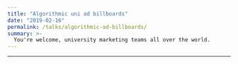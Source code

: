 ```yaml
---
title: "Algorithmic uni ad billboards"
date: "2019-02-16"
permalink: /talks/algorithmic-ad-billboards/
summary: >-
  You're welcome, university marketing teams all over the world.
---
```


---

<script>
// assumes that it's loaded inside an otherwise empty reveal layout

// from https://www.talkenglish.com/vocabulary/top-1000-verbs.aspx
const VERBS = [
  "is", "are", "has", "get", "see", "need", "know", "would", "find", "take", "want", "does", "learn", "become", "come", "include", "thank", "provide", "create", "add", "understand", "consider", "choose", "develop", "remember", "determine", "grow", "allow", "supply", "bring", "improve", "maintain", "begin", "exist", "tend", "enjoy", "perform", "decide", "identify", "continue", "protect", "require", "occur", "write", "approach", "avoid", "prepare", "build", "achieve", "believe", "receive", "seem", "discuss", "realize", "contain", "follow", "refer", "solve", "describe", "prefer", "prevent", "discover", "ensure", "expect", "invest", "reduce", "speak", "appear", "explain", "explore", "involve", "lose", "afford", "agree", "hear", "remain", "represent", "apply", "forget", "recommend", "rely", "vary", "generate", "obtain", "accept", "communicate", "complain", "depend", "enter", "happen", "indicate", "suggest", "survive", "appreciate", "compare", "imagine", "manage", "differ", "encourage", "expand", "prove", "react", "recognize", "relax", "replace", "borrow", "earn", "emphasize", "enable", "operate", "reflect", "send", "anticipate", "assume", "engage", "enhance", "examine", "install", "participate", "intend", "introduce", "relate", "settle", "assure", "attract", "distribute", "overcome", "owe", "succeed", "suffer", "throw", "acquire", "adapt", "adjust", "argue", "arise", "confirm", "encouraging", "incorporate", "justify", "organize", "ought", "possess", "relieve", "retain", "shut", "calculate", "compete", "consult", "deliver", "extend", "investigate", "negotiate", "qualify", "retire", "rid", "weigh", "arrive", "attach", "behave", "celebrate", "convince", "disagree", "establish", "ignore", "imply", "insist", "pursue", "remaining", "specify", "warn", "accuse", "admire", "admit", "adopt", "announce", "apologize", "approve", "attend", "belong", "commit", "criticize", "deserve", "destroy", "hesitate", "illustrate", "inform", "manufacturing", "persuade", "pour", "propose", "remind", "shall", "submit", "suppose", "translate", "be", "have", "use", "make", "look", "help", "go", "being", "think", "read", "keep", "start", "give", "play", "feel", "put", "set", "change", "say", "cut", "show", "try", "check", "call", "move", "pay", "let", "increase", "turn", "ask", "buy", "guard", "hold", "offer", "travel", "cook", "dance", "excuse", "live", "purchase", "deal", "mean", "fall", "produce", "search", "spend", "talk", "upset", "tell", "cost", "drive", "support", "remove", "return", "run", "appropriate", "reserve", "leave", "reach", "rest", "serve", "watch", "charge", "break", "stay", "visit", "affect", "cover", "report", "rise", "walk", "pick", "lift", "mix", "stop", "teach", "concern", "fly", "born", "gain", "save", "stand", "fail", "lead", "listen", "worry", "express", "handle", "meet", "release", "sell", "finish", "press", "ride", "spread", "spring", "wait", "display", "flow", "hit", "shoot", "touch", "cancel", "cry", "dump", "push", "select", "conflict", "die", "eat", "fill", "jump", "kick", "pass", "pitch", "treat", "abuse", "beat", "burn", "deposit", "print", "raise", "sleep", "advance", "connect", "consist", "contribute", "draw", "fix", "hire", "join", "kill", "sit", "tap", "win", "attack", "claim", "drag", "drink", "guess", "pull", "wear", "wonder", "count", "doubt", "feed", "impress", "repeat", "seek", "sing", "slide", "strip", "wish", "collect", "combine", "command", "dig", "divide", "hang", "hunt", "march", "mention", "smell", "survey", "tie", "escape", "expose", "gather", "hate", "repair", "scratch", "strike", "employ", "hurt", "laugh", "lay", "respond", "split", "strain", "struggle", "swim", "train", "wash", "waste", "convert", "crash", "fold", "grab", "hide", "miss", "permit", "quote", "recover", "resolve", "roll", "sink", "slip", "suspect", "swing", "twist", "concentrate", "estimate", "prompt", "refuse", "regret", "reveal", "rush", "shake", "shift", "shine", "steal", "suck", "surround", "bear", "dare", "delay", "hurry", "invite", "kiss", "marry", "pop", "pray", "pretend", "punch", "quit", "reply", "resist", "rip", "rub", "smile", "spell", "stretch", "tear", "wake", "wrap", "was", "like", "even", "film", "water", "been", "well", "were", "example", "own", "study", "must", "form", "air", "place", "number", "part", "field", "fish", "process", "heat", "hand", "experience", "job", "book", "end", "point", "type", "value", "body", "market", "guide", "interest", "state", "radio", "course", "company", "price", "size", "card", "list", "mind", "trade", "line", "care", "group", "risk", "word", "force", "light", "name", "school", "amount", "order", "practice", "research", "sense", "service", "piece", "web", "boss", "sport", "page", "term", "test", "answer", "sound", "focus", "matter", "soil", "board", "oil", "picture", "access", "garden", "open", "range", "rate", "reason", "according", "site", "demand", "exercise", "image", "case", "cause", "coast", "age", "boat", "record", "result", "section", "building", "mouse", "cash", "class", "dry", "plan", "store", "tax", "involved", "side", "space", "rule", "weather", "figure", "man", "model", "source", "earth", "program", "design", "feature", "purpose", "question", "rock", "act", "birth", "dog", "object", "scale", "sun", "fit", "note", "profit", "related", "rent", "speed", "style", "war", "bank", "content", "craft", "bus", "exchange", "eye", "fire", "position", "pressure", "stress", "advantage", "benefit", "box", "complete", "frame", "issue", "limited", "step", "cycle", "face", "interested", "metal", "paint", "review", "room", "screen", "structure", "view", "account", "ball", "concerned", "discipline", "ready", "share", "balance", "bit", "black", "bottom", "gift", "impact", "machine", "shape", "tool", "wind", "address", "average", "career", "culture", "pot", "sign", "table", "task", "condition", "contact", "credit", "egg", "hope", "ice", "network", "separate", "attempt", "date", "effect", "link", "perfect", "post", "star", "voice", "challenge", "friend", "warm", "brush", "couple", "debate", "exit", "experienced", "function", "lack", "plant", "spot", "summer", "taste", "theme", "track", "wing", "brain", "button", "click", "correct", "desire", "fixed", "foot", "gas", "influence", "notice", "rain", "wall", "base", "damage", "distance", "pair", "staff", "sugar", "target", "text", "author", "complicated", "discount", "file", "ground", "lesson", "officer", "phase", "reference", "register", "secure", "sky", "stage", "stick", "title", "trouble", "advanced", "bowl", "bridge", "campaign", "club", "edge", "evidence", "fan", "letter", "lock", "option", "organized", "pack", "park", "quarter", "skin", "sort", "weight", "baby", "carry", "dish", "exact", "factor", "fruit", "muscle", "traffic", "trip", "appeal", "chart", "gear", "land", "log", "lost", "net", "season", "spirit", "tree", "wave", "belt", "bench", "closed", "commission", "copy", "drop", "firm", "frequent", "progress", "project", "stuff", "ticket", "tour", "angle", "blue", "breakfast", "doctor", "dot", "dream", "essay", "father", "fee", "finance", "juice", "limit", "luck", "milk", "mixed", "mouth", "pipe", "please", "seat", "stable", "storm", "team", "amazing", "bat", "beach", "blank", "busy", "catch", "chain", "cream", "crew", "detail", "detailed", "interview", "kid", "mark", "match", "pain", "pleasure", "score", "screw", "sex", "sharp", "shop", "shower", "suit", "tone", "window", "wise", "band", "block", "bone", "calendar", "cap", "coat", "contest", "court", "cup", "district", "finger", "garage", "guarantee", "hole", "hook", "implement", "layer", "lecture", "lie", "married", "narrow", "nose", "partner", "profile", "respect", "rice", "schedule", "telephone", "tip", "bag", "battle", "bed", "bill", "bother", "cake", "code", "curve", "dimension", "ease", "farm", "fight", "gap", "grade", "horse", "host", "husband", "loan", "mistake", "nail", "noise", "occasion", "package", "pause", "phrase", "race", "sand", "sentence", "shoulder", "smoke", "stomach", "string", "surprised", "towel", "vacation", "wheel", "arm", "associate", "bet", "blow", "border", "branch", "breast", "buddy", "bunch", "chip", "coach", "cross", "document", "draft", "dust", "floor", "golf", "habit", "iron", "judge", "knife", "landscape", "league", "mail", "mess", "parent", "pattern", "pin", "pool", "pound", "request", "salary", "shame", "shelter", "shoe", "tackle", "tank", "trust", "assist", "bake", "bar", "bell", "bike", "blame", "brick", "chair", "closet", "clue", "collar", "comment", "conference", "devil", "diet", "fear", "fuel", "glove", "jacket", "lunch", "monitor", "mortgage", "nurse", "pace", "panic", "peak", "provided", "reward", "row", "sandwich", "shock", "spite", "spray", "surprise", "till", "transition", "weekend", "yard", "alarm", "bend", "bicycle", "bite", "blind", "bottle", "cable", "candle", "clerk", "cloud", "concert", "counter", "dirty", "flower", "grandfather", "harm", "knee", "lawyer", "load", "loose", "mirror", "neck", "pension", "plate", "pleased", "proposed", "ruin", "ship", "skirt", "slice", "snow", "stroke", "switch", "tired", "trash", "tune", "worried", "zone", "anger", "award", "bid", "boot", "bug", "camp", "candy", "carpet", "cat", "champion", "channel", "clock", "comfort", "cow", "crack", "disappointed", "empty", "engineer", "entrance", "fault", "grass", "guy", "highlight", "island", "joke", "jury", "leg", "lip", "mate", "nerve", "passage", "pen", "pride", "priest", "promise", "resort", "ring", "roof", "rope", "sail", "scheme", "script", "slight", "smart", "sock", "station", "toe", "tower", "truck", "witness"
];

const slidesDiv = document.querySelector(".reveal > .slides");

function randomVerb() {
  return VERBS[Math.floor(Math.random()*VERBS.length)];
}

function makeItPop(e) {
  e.style.fontWeight = 100+800*Math.random();
  e.style.fontSize = `${2+15*Math.random()}vh`;

  if(Math.random()<0.3){
    e.style.textTransform = "uppercase";
  }

  if(Math.random()<0.3){
    e.style.fontStyle = "italic";
  }

  // put it anywhere on the viewport
  e.style.position = "fixed";
  e.style.top = `${Math.random()*80}vh`;

  // keep word order
  order = parseInt(e.dataset.wordOrder);
  e.style.left = `${25*(order+Math.random())}vw`;
}

const slideHTMLstring = `<section data-background-image="https://source.unsplash.com/random/1920x1080">
<h2 data-word-order="0">${randomVerb()}</h2>
<h2 data-word-order="1">your</h2>
<h2 data-word-order="2">${randomVerb()}</h2>
<a href="http://www.anu.edu.au"><h1 class="anu-logo">ANU</h1></a>
</section>`;

slidesDiv.insertAdjacentHTML('afterbegin', slideHTMLstring);

document.querySelectorAll(".reveal > .slides > section > h2").forEach(makeItPop);

</script>

<style>
.anu-logo {
  color: #9ec9df;
  background-color: #494d57 !important;
  position: fixed;
  bottom: 0;
  right: 0;
  margin-bottom: 0 !important;
}
.slide-number, .progress {
  display: none !important;
}
</style>
